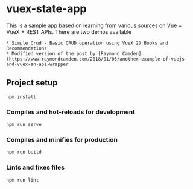 # vuex-state-app

This is a sample app based on learning from various sources on Vue + VueX + REST APIs.
There are two demos available

    * Simple Crud - Basic CRUD operation using VueX 2) Books and Recommendations
    * Modified version of the post by [Raymond Camden](https://www.raymondcamden.com/2018/01/05/another-example-of-vuejs-and-vuex-an-api-wrapper

## Project setup

```
npm install
```

### Compiles and hot-reloads for development

```
npm run serve
```

### Compiles and minifies for production

```
npm run build
```

### Lints and fixes files

```
npm run lint
```
